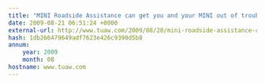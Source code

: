 ```yaml
---
title: "MINI Roadside Assistance can get you and your MINI out of trouble spots"
date: 2009-08-21 06:51:24 +0000
external-url: http://www.tuaw.com/2009/08/20/mini-roadside-assistance-can-get-you-and-your-mini-out-of-troubl/
hash: 1db266479649adf7623e426c9390d5b8
annum:
    year: 2009
    month: 08
hostname: www.tuaw.com
---
```



